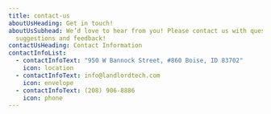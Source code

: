 ```yaml
---
title: contact-us
aboutUsHeading: Get in touch!
aboutUsSubhead: We’d love to hear from you! Please contact us with questions,
  suggestions and feedback!
contactUsHeading: Contact Information
contactInfoList:
  - contactInfoText: "950 W Bannock Street, #860 Boise, ID 83702"
    icon: location
  - contactInfoText: info@landlordtech.com
    icon: envelope
  - contactInfoText: (208) 906-8886
    icon: phone
---
```

